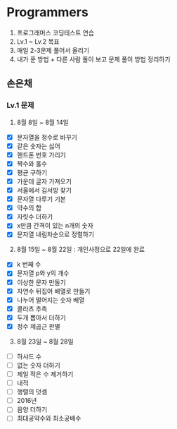 # Programmers

1. 프로그래머스 코딩테스트 연습
2. Lv.1 ~ Lv.2 목표
3. 매일 2-3문제 풀어서 올리기
4. 내가 푼 방법 + 다른 사람 풀이 보고 문제 풀이 방법 정리하기

<div>

## 손은채

### Lv.1 문제

1. 8월 8일 ~ 8월 14일

- [x] 문자열을 정수로 바꾸기
- [x] 같은 숫자는 싫어
- [x] 핸드폰 번호 가리기
- [x] 짝수와 홀수
- [x] 평균 구하기
- [x] 가운데 글자 가져오기
- [x] 서울에서 김서방 찾기
- [x] 문자열 다루기 기본
- [x] 약수의 합
- [x] 자릿수 더하기
- [x] x만큼 간격이 있는 n개의 숫자
- [x] 문자열 내림차순으로 정렬하기

2. 8월 15일 ~ 8월 22일 : 개인사정으로 22일에 완료

- [x] k 번째 수
- [x] 문자열 p와 y의 개수
- [x] 이상한 문자 만들기
- [x] 자연수 뒤집어 배열로 만들기
- [x] 나누어 떨어지는 숫자 배열
- [x] 콜라츠 추측
- [x] 두개 뽑아서 더하기
- [x] 정수 제곱근 판별

3. 8월 23일 ~ 8월 28일
- [ ] 하샤드 수
- [ ] 없는 숫자 더하기
- [ ] 제일 작은 수 제거하기
- [ ] 내적
- [ ] 행렬의 덧셈
- [ ] 2016년
- [ ] 음양 더하기
- [ ] 최대공약수와 최소공배수

</div>


